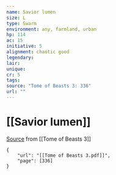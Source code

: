 ```yaml
---
name: Savior lumen
size: L
type: Swarm
environment: any, farmland, urban
hp: 114
ac: 15
initiative: 5
alignment: chaotic good
legendary: 
lair: 
unique: 
cr: 5
tags: 
source: "Tome of Beasts 3: 336"
url: ""
---
```

# [[Savior lumen]]

[Source](zotero://open-pdf/library/items/BLGR9HVR?page=336) from [[Tome of Beasts 3]]

```pdf
{
	"url": "[[Tome of Beasts 3.pdf]]",
	"page": [336]
}
```


